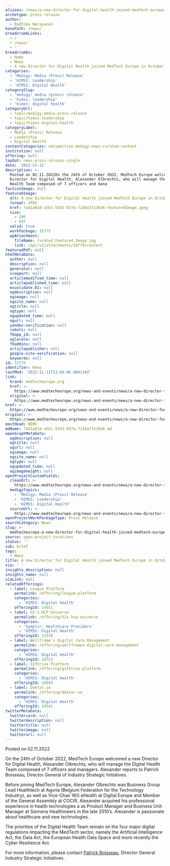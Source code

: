 ```yaml
---
aliases: /news/a-new-director-for-digital-health-joined-medtech-europe-in-october-2022
archetype: press-release
author:
  - Radhika Narayanan
basePath: /news/
breadcrumbLinks:
  - /
  - /news/
  - ''
breadcrumbs:
  - Home
  - News
  - A new Director for Digital Health joined MedTech Europe in October 2022
categories:
  - 'Medigy: Media (Press) Release'
  - 'HIMSS: Leadership'
  - 'HIMSS: Digital Health'
categorySlug:
  - 'medigy: media (press) release'
  - 'himss: leadership'
  - 'himss: digital health'
categoryUrl:
  - topic/medigy-media-press-release
  - topic/himss-leadership
  - topic/himss-digital-health
categoryLabel:
  - Media (Press) Release
  - Leadership
  - Digital Health
contentCategories: netspective-medigy-news-curated-content
institution: null
offering: null
layOut: news-press-release-single
date: '2022-11-11'
description: >-
  Posted on 02.11.2022On the 24th of October 2022, MedTech Europe welcomed a new
  Director for Digital Health, Alexander Olbrechts, who will manage the Digital
  Health Team composed of 7 officers and mana
favIconImage: null
featuredImage:
  alt: A new Director for Digital Health joined MedTech Europe in October 2022
  format: JPEG
  href: 7a41a018-a5b1-5433-837a-7148a7313646-featuredImage.jpeg
  size:
    - 196
    - 697
  valid: true
  workPackage: 15775
  wpAttachment:
    fileName: Curated_Featured_Image.jpg
    link: /api/v3/attachments/28779/content
featuredPdf: null
htmlMetaData:
  author: null
  description: null
  generator: null
  viewport: null
  articlemodified_time: null
  articlepublished_time: null
  msvalidate.01: null
  ogdescription: null
  ogimage: null
  ogsite_name: null
  ogtitle: null
  ogtype: null
  ogupdated_time: null
  ogurl: null
  yandex-verification: null
  robots: null
  fbapp_id: null
  oglocale: null
  fbadmins: null
  articlepublisher: null
  google-site-verification: null
  keywords: null
id: 15775
identifier: News
lastMod: '2022-11-11T11:45:06.984134Z'
link:
  brand: medtecheurope.org
  href: >-
    https://www.medtecheurope.org/news-and-events/news/a-new-director-for-digital-health-is-joining-medtech-europe-in-october-2022/
  original: >-
    https://www.medtecheurope.org/news-and-events/news/a-new-director-for-digital-health-is-joining-medtech-europe-in-october-2022/
href: >-
  https://www.medtecheurope.org/news-and-events/news/a-new-director-for-digital-health-is-joining-medtech-europe-in-october-2022/
original: >-
  https://www.medtecheurope.org/news-and-events/news/a-new-director-for-digital-health-is-joining-medtech-europe-in-october-2022/
mastHead: NEWS
mdName: 7a41a018-a5b1-5433-837a-7148a7313646.md
openGraphMetaData:
  ogdescription: null
  ogtitle: null
  ogurl: null
  ogimage: null
  ogsite_name: null
  ogtype: null
  ogupdated_time: null
  ogimageheight: null
openProjectCustomFields:
  cleanUrl: >-
    https://www.medtecheurope.org/news-and-events/news/a-new-director-for-digital-health-is-joining-medtech-europe-in-october-2022/
  medigyTopics:
    - 'Medigy: Media (Press) Release'
    - 'HIMSS: Leadership'
    - 'HIMSS: Digital Health'
  sourceUrl: >-
    https://www.medtecheurope.org/news-and-events/news/a-new-director-for-digital-health-is-joining-medtech-europe-in-october-2022/
openProjectWorkPackageType: Press Release
searchCategory: News
slug: >-
  medtecheurope-a-new-director-for-digital-health-joined-medtech-europe-in-october-2022
source: open-project-curations
status: ''
sub: brief
tags:
  - News
title: A new Director for Digital Health joined MedTech Europe in October 2022
via: ' '
insights_description: null
insights_name: null
viaLink: null
relatedOfferings:
  - label: League Platform
    permalink: /offering/league-platform
    categories:
      - 'HIMSS: Digital Health'
    offeringId: 15651
  - label: H1's HCP Universe
    permalink: /offering/h1s-hcp-universe
    categories:
      - 'Symplur: Healthcare Providers'
      - 'HIMSS: Digital Health'
    offeringId: 13376
  - label: Wellframe's Digital Care Management
    permalink: /offering/wellframes-digital-care-management
    categories:
      - 'HIMSS: Digital Health'
    offeringId: 10723
  - label: GIThrive Platform
    permalink: /offering/githrive-platform
    categories:
      - 'HIMSS: Digital Health'
    offeringId: 10649
  - label: Doktor.se
    permalink: /offering/doktor-se
    categories:
      - 'HIMSS: Digital Health'
    offeringId: 10541
twitterMetaData:
  twittercard: null
  twitterdescription: null
  twittertitle: null
  twitterimage: null
  twitterurl: null
---
```

<p>Posted on 02.11.2022</p><p>On the 24th of October 2022, MedTech Europe welcomed a new Director for Digital Health, Alexander Olbrechts, who will manage the Digital Health Team composed of 7 officers and managers. Alexander reports to Patrick Boisseau, Director General of Industry Strategic Initiatives.</p><p>Before joining MedTech Europe, Alexander Olbrechts was Business Group Lead Healthtech at Agoria (Belgium Federation for the Technology Industry), as well as Vice-Chair WG eHealth at Digital Europe and Member of the General Assembly at COCIR. Alexander acquired his professional experience in health technologies a as Product Manager and Business Unit Manager at Siemens Healthineers in the late 2010’s. Alexander is passionate about healthcare and new technologies.</p><p>The priorities of the Digital Health Team remain on the four major digital regulations impacting the MedTech sector, namely the Artificial Intelligence Act, the Data Act, the European Health Data Space and more recently the Cyber Resilience Act.</p><p>For more information, please contact <a href="https://www.medtecheurope.org/cdn-cgi/l/email-protection#c9b9e7aba6a0babaaca8bc89a4acadbdacaaa1acbcbba6b9ace7a6bbae">Patrick Boisseau</a>, Director General Industry Strategic Initiatives.</p>